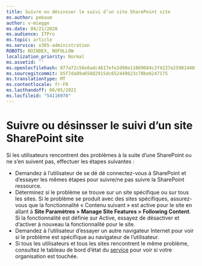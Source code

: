 ```yaml
---
title: Suivre ou désinsser le suivi d’un site SharePoint site
ms.author: pebaum
author: v-miegge
ms.date: 04/21/2020
ms.audience: ITPro
ms.topic: article
ms.service: o365-administration
ROBOTS: NOINDEX, NOFOLLOW
localization_priority: Normal
ms.assetid: ''
ms.openlocfilehash: 077a72c56e8adc4617efe2d98e11069684c2f4227e2590144017be30fb19548e
ms.sourcegitcommit: b5f7da89a650d2915dc652449623c78be6247175
ms.translationtype: MT
ms.contentlocale: fr-FR
ms.lasthandoff: 08/05/2021
ms.locfileid: "54116978"
---
```

# <a name="follow-or-un-follow-a-sharepoint-site"></a>Suivre ou désinsser le suivi d’un site SharePoint site

Si les utilisateurs rencontrent des problèmes à la suite d’une SharePoint ou ne s’en suivent pas, effectuer les étapes suivantes :

* Demandez à l’utilisateur de se dé dé connectez-vous à SharePoint et d’essayer les mêmes étapes pour suivre/ne pas suivre la SharePoint ressource.
* Déterminez si le problème se trouve sur un site spécifique ou sur tous les sites. Si le problème se produit avec des sites spécifiques, assurez-vous que la fonctionnalité « Contenu suivant » est active pour le site en allant à **Site Paramètres > Manage Site Features > Following Content**. Si la fonctionnalité est définie sur Active, essayez de désactiver et d’activer à nouveau la fonctionnalité pour le site.
* Demandez à l’utilisateur d’essayer un autre navigateur Internet pour voir si le problème est spécifique au navigateur de l’utilisateur.
* Si tous les utilisateurs et tous les sites rencontrent le même problème, consultez le tableau de bord d’état du [service](https://admin.microsoft.com/AdminPortal/Home#/servicehealth) pour voir si votre organisation est touchée.
